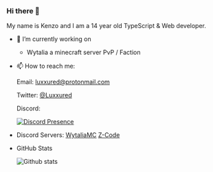 ### Hi there 👋

My name is Kenzo and I am a 14 year old TypeScript & Web developer.

- 🔭 I’m currently working on
  * Wytalia a minecraft server PvP / Faction
  
- 📫 How to reach me:

  Email: luxxured@protonmail.com
  
  Twitter: [@Luxxured](https://twitter.com/Luxxured)
  
  Discord:

  [![Discord Presence](https://lanyard.cnrad.dev/api/986667374637875281)](https://discord.com/users/986667374637875281)
  
- Discord Servers:
    [WytaliaMC](https://wytalia.fr/discord)
    [Z-Code]([https://discord.gg/RmegrCJ4V6](https://discord.gg/zcode))
  
- GitHub Stats

  ![Github stats](https://github-readme-stats.vercel.app/api?username=Luxxured&theme=blueberry&count_private=true&hide_border=true&line_height=25)
